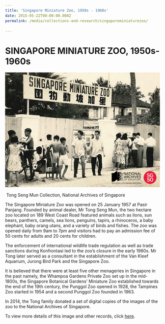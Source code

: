 ```yaml
---
title: 'Singapore Miniature Zoo, 1950s - 1960s'
date: 2015-05-22T00:00:00.000Z
permalink: /media/collections-and-research/singaporeminiaturezoo/

---
```



<iframe id="pxcelframe" src="//t.sharethis.com/a/t_.htm?ver=0.345.16985&amp;cid=c010#rnd=1577953121516&amp;cid=c010&amp;dmn=www.nas.gov.sg&amp;tt=t.dhj&amp;dhjLcy=72&amp;lbl=pxcel&amp;flbl=pxcel&amp;ll=d&amp;ver=0.345.16985&amp;ell=d&amp;cck=__stid&amp;pn=%2Fblogs%2Farchivistpick%2Fminiature-zoo%2F&amp;qs=na&amp;rdn=www.nas.gov.sg&amp;rpn=%2Fblogs%2Farchivistpick%2F2015%2F05%2F&amp;rqs=na&amp;cc=SG&amp;cont=AS&amp;ipaddr=" style="display: none;"></iframe>

# SINGAPORE MINIATURE ZOO, 1950s-1960s

![Tong Seng Mun Collection, courtesy of National Archives of Singapore](../../../images/blogs/2015-05-22-L.jpg)

​										Tong Seng Mun Collection, National Archives of Singapore

The Singapore Miniature Zoo was opened on 25 January 1957 at Pasir Panjang. Founded by animal dealer, Mr Tong Seng Mun, the two hectare zoo located on 189 West Coast Road featured animals such as lions, sun bears, panthers, camels, sea lions, penguins, tapirs, a rhinoceros, a baby elephant, baby orang utans, and a variety of birds and fishes. The zoo was opened daily from 9am to 7pm and visitors had to pay an admission fee of 50 cents for adults and 20 cents for children.

The enforcement of international wildlife trade regulation as well as trade sanctions during Konfrontasi led to the zoo’s closure in the early 1960s. Mr Tong later served as a consultant in the establishment of the Van Kleef Aquarium, Jurong Bird Park and the Singapore Zoo.

It is believed that there were at least five other menageries in Singapore in the past namely, the Whampoa Gardens Private Zoo set up in the mid-1800s, the Singapore Botanical Gardens’ Miniature Zoo established towards the end of the 19th century, the Punggol Zoo opened in 1928, the Tampines Zoo started in 1954 and a second Punggol Zoo founded in 1963.

In 2014, the Tong family donated a set of digital copies of the images of the zoo to the National Archives of Singapore.

To view more details of this image and other records, click [here](http://www.nas.gov.sg/archivesonline/photographs/record-details/5519872b-2c42-11e4-9ee2-0050568939ad).
